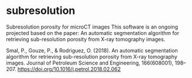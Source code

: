 # subresolution
Subresolution porosity for microCT images
This software is an ongoing projected based on the paper: An automatic segmentation algorithm for retrieving sub-resolution porosity from X-ray tomography images.

Smal, P., Gouze, P., & Rodriguez, O. (2018). An automatic segmentation algorithm for retrieving sub-resolution porosity from X-ray tomography images. Journal of Petroleum Science and Engineering, 166(608001), 198–207. https://doi.org/10.1016/j.petrol.2018.02.062

